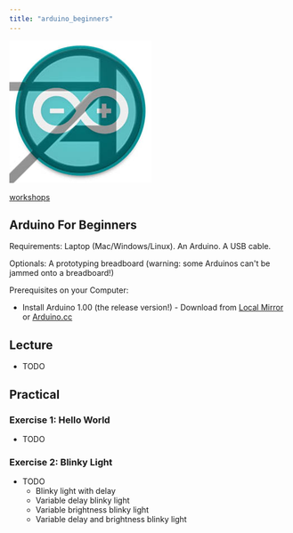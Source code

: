```yaml
---
title: "arduino_beginners"
---
```

![](/events/arduinouni.jpg)

[workshops](/workshops)

## Arduino For Beginners

Requirements: Laptop (Mac/Windows/Linux). An Arduino. A USB cable.

Optionals: A prototyping breadboard (warning: some Arduinos can't be jammed onto a breadboard!)

Prerequisites on your Computer:

-   Install Arduino 1.00 (the release version!) - Download from [Local Mirror](http://internal/useful-software/arduino) or [Arduino.cc](http://arduino.cc/hu/Main/Software)

## Lecture

-   TODO

## Practical

### Exercise 1: Hello World

-   TODO

### Exercise 2: Blinky Light

-   TODO
    -   Blinky light with delay
    -   Variable delay blinky light
    -   Variable brightness blinky light
    -   Variable delay and brightness blinky light

